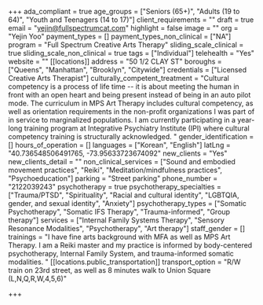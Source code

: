 +++
ada_compliant = true
age_groups = ["Seniors (65+)", "Adults (19 to 64)", "Youth and Teenagers (14 to 17)"]
client_requirements = ""
draft = true
email = "yejin@fullspectrumcat.com"
highlight = false
image = ""
org = "Yejin Yoo"
payment_types = []
payment_types_non_clinical = ["NA"]
program = "Full Spectrum Creative Arts Therapy"
sliding_scale_clinical = true
sliding_scale_non_clinical = true
tags = ["Individual"]
telehealth = "Yes"
website = ""
[[locations]]
address = "50 1/2 CLAY ST"
boroughs = ["Queens", "Manhattan", "Brooklyn", "Citywide"]
credentials = ["Licensed Creative Arts Therapist"]
culturally_competent_treatment = "Cultural competency is a process of life time -- it is about meeting the human in front with an open heart and being present instead of being in an auto pilot mode. The curriculum in MPS Art Therapy includes cultural competency, as well as orientation requirements in the non-profit organizations I was part of in service to marginalized populations. I am currently participating in a year-long training program at Integrative Psychiatry Institute (IPI) where cultural competency training is structurally acknowledged. "
gender_identification = []
hours_of_operation = []
languages = ["Korean", "English"]
latLng = "40.736548506491765, -73.95633723674092"
new_clients = "Yes"
new_clients_detail = ""
non_clinical_services = ["Sound and embodied movement practices", "Reiki", "Meditation/mindfulness practices", "Psychoeducation"]
parking = "Street parking"
phone_number = "2122039243"
psychotherapy = true
psychotherapy_specialties = ["Trauma/PTSD", "Spirituality", "Racial and cultural identity", "LGBTQIA, gender, and sexual identity", "Anxiety"]
psychotherapy_types = ["Somatic Psychotherapy", "Somatic IFS Therapy", "Trauma-informed", "Group therapy"]
services = ["Internal Family Systems Therapy", "Sensory Resonance Modalities", "Psychotherapy", "Art therapy"]
staff_gender = []
trainings = "I have fine arts background with MFA as well as MPS Art Therapy. I am a Reiki master and my practice is informed by body-centered psychotherapy, Internal Family System, and trauma-informed somatic modalities.  "
[[locations.public_transportation]]
transport_option = "R/W train on 23rd street, as well as 8 minutes walk to Union Square (L,N,Q,R,W,4,5,6)"

+++
